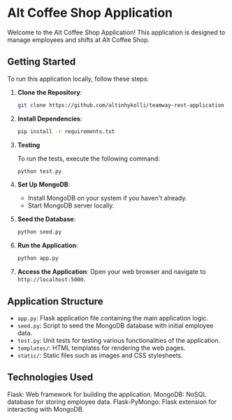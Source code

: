 # Alt Coffee Shop Application

Welcome to the Alt Coffee Shop Application! This application is designed to manage employees and shifts at Alt Coffee Shop.

## Getting Started

To run this application locally, follow these steps:

1. **Clone the Repository**: 
    ```bash
    git clone https://github.com/altinhykolli/teamway-rest-application
    ```

2. **Install Dependencies**: 
    ```bash
    pip install -r requirements.txt
    ```

3. **Testing**

    To run the tests, execute the following command:

    ```bash
    python test.py
    ```

4. **Set Up MongoDB**: 
    - Install MongoDB on your system if you haven't already.
    - Start MongoDB server locally.

5. **Seed the Database**: 
    ```bash
    python seed.py
    ```

6. **Run the Application**: 
    ```bash
    python app.py
    ```

7. **Access the Application**: 
    Open your web browser and navigate to `http://localhost:5000`.

## Application Structure

- `app.py`: Flask application file containing the main application logic.
- `seed.py`: Script to seed the MongoDB database with initial employee data.
- `test.py`: Unit tests for testing various functionalities of the application.
- `templates/`: HTML templates for rendering the web pages.
- `static/`: Static files such as images and CSS stylesheets.

## Technologies Used

Flask: Web framework for building the application.
MongoDB: NoSQL database for storing employee data.
Flask-PyMongo: Flask extension for interacting with MongoDB.